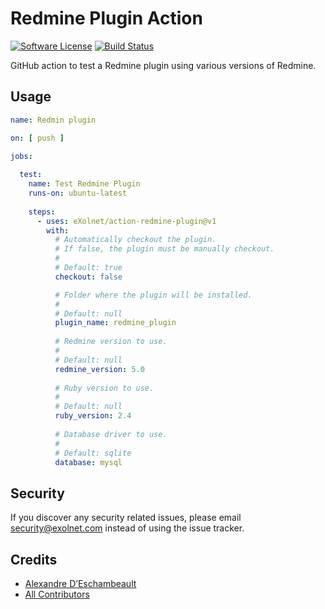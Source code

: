 # Redmine Plugin Action

[![Software License](https://img.shields.io/badge/license-MIT-brightgreen.svg?style=flat-square)](LICENSE)
[![Build Status](https://img.shields.io/github/actions/workflow/status/eXolnet/action-redmine-plugin/tests.yml?label=tests&style=flat-square)](https://github.com/eXolnet/action-redmine-plugin/actions?query=workflow%3Atests)

GitHub action to test a Redmine plugin using various versions of Redmine.

## Usage

```yaml
name: Redmin plugin

on: [ push ]

jobs:
  
  test:
    name: Test Redmine Plugin
    runs-on: ubuntu-latest
    
    steps:
      - uses: eXolnet/action-redmine-plugin@v1
        with:
          # Automatically checkout the plugin.
          # If false, the plugin must be manually checkout.
          #
          # Default: true
          checkout: false

          # Folder where the plugin will be installed.
          #
          # Default: null
          plugin_name: redmine_plugin
          
          # Redmine version to use.
          #
          # Default: null
          redmine_version: 5.0
          
          # Ruby version to use.
          #
          # Default: null
          ruby_version: 2.4
          
          # Database driver to use.
          #
          # Default: sqlite
          database: mysql
```

## Security

If you discover any security related issues, please email security@exolnet.com instead of using the issue tracker.

## Credits

- [Alexandre D’Eschambeault](https://github.com/xel1045)
- [All Contributors](../../contributors)
